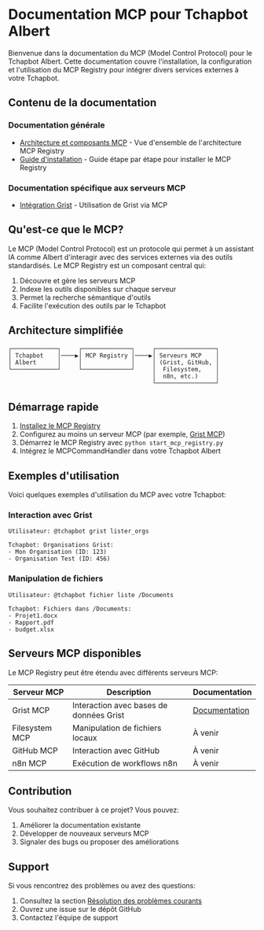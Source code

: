 # Documentation MCP pour Tchapbot Albert

Bienvenue dans la documentation du MCP (Model Control Protocol) pour le Tchapbot Albert. Cette documentation couvre l'installation, la configuration et l'utilisation du MCP Registry pour intégrer divers services externes à votre Tchapbot.

## Contenu de la documentation

### Documentation générale

- [Architecture et composants MCP](MCP-REGISTRY-POUR-TCHAPBOT.md) - Vue d'ensemble de l'architecture MCP Registry
- [Guide d'installation](INSTALLATION-MCP-REGISTRY.md) - Guide étape par étape pour installer le MCP Registry

### Documentation spécifique aux serveurs MCP

- [Intégration Grist](MCP-GRIST-POUR-TCHAPBOT.md) - Utilisation de Grist via MCP

## Qu'est-ce que le MCP?

Le MCP (Model Control Protocol) est un protocole qui permet à un assistant IA comme Albert d'interagir avec des services externes via des outils standardisés. Le MCP Registry est un composant central qui:

1. Découvre et gère les serveurs MCP
2. Indexe les outils disponibles sur chaque serveur
3. Permet la recherche sémantique d'outils
4. Facilite l'exécution des outils par le Tchapbot

## Architecture simplifiée

```
┌─────────────┐     ┌──────────────┐     ┌─────────────────┐
│ Tchapbot    │────▶│ MCP Registry │────▶│ Serveurs MCP    │
│ Albert      │     │              │     │ (Grist, GitHub, │
└─────────────┘     └──────────────┘     │  Filesystem,    │
                                         │  n8n, etc.)     │
                                         └─────────────────┘
```

## Démarrage rapide

1. [Installez le MCP Registry](INSTALLATION-MCP-REGISTRY.md)
2. Configurez au moins un serveur MCP (par exemple, [Grist MCP](MCP-GRIST-POUR-TCHAPBOT.md))
3. Démarrez le MCP Registry avec `python start_mcp_registry.py`
4. Intégrez le MCPCommandHandler dans votre Tchapbot Albert

## Exemples d'utilisation

Voici quelques exemples d'utilisation du MCP avec votre Tchapbot:

### Interaction avec Grist

```
Utilisateur: @tchapbot grist lister_orgs

Tchapbot: Organisations Grist:
- Mon Organisation (ID: 123)
- Organisation Test (ID: 456)
```

### Manipulation de fichiers

```
Utilisateur: @tchapbot fichier liste /Documents

Tchapbot: Fichiers dans /Documents:
- Projet1.docx
- Rapport.pdf
- budget.xlsx
```

## Serveurs MCP disponibles

Le MCP Registry peut être étendu avec différents serveurs MCP:

| Serveur MCP | Description | Documentation |
|-------------|-------------|---------------|
| Grist MCP | Interaction avec bases de données Grist | [Documentation](MCP-GRIST-POUR-TCHAPBOT.md) |
| Filesystem MCP | Manipulation de fichiers locaux | À venir |
| GitHub MCP | Interaction avec GitHub | À venir |
| n8n MCP | Exécution de workflows n8n | À venir |

## Contribution

Vous souhaitez contribuer à ce projet? Vous pouvez:

1. Améliorer la documentation existante
2. Développer de nouveaux serveurs MCP
3. Signaler des bugs ou proposer des améliorations

## Support

Si vous rencontrez des problèmes ou avez des questions:

1. Consultez la section [Résolution des problèmes courants](INSTALLATION-MCP-REGISTRY.md#résolution-des-problèmes-courants)
2. Ouvrez une issue sur le dépôt GitHub
3. Contactez l'équipe de support 